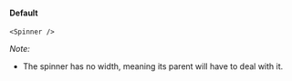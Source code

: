 #### Default

```
<Spinner />
```

_Note:_

* The spinner has no width, meaning its parent will have to deal with it.

